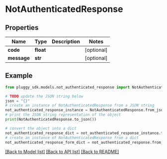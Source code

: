 # NotAuthenticatedResponse


## Properties

Name | Type | Description | Notes
------------ | ------------- | ------------- | -------------
**code** | **float** |  | [optional] 
**message** | **str** |  | [optional] 

## Example

```python
from pluggy_sdk.models.not_authenticated_response import NotAuthenticatedResponse

# TODO update the JSON string below
json = "{}"
# create an instance of NotAuthenticatedResponse from a JSON string
not_authenticated_response_instance = NotAuthenticatedResponse.from_json(json)
# print the JSON string representation of the object
print(NotAuthenticatedResponse.to_json())

# convert the object into a dict
not_authenticated_response_dict = not_authenticated_response_instance.to_dict()
# create an instance of NotAuthenticatedResponse from a dict
not_authenticated_response_form_dict = not_authenticated_response.from_dict(not_authenticated_response_dict)
```
[[Back to Model list]](../README.md#documentation-for-models) [[Back to API list]](../README.md#documentation-for-api-endpoints) [[Back to README]](../README.md)


